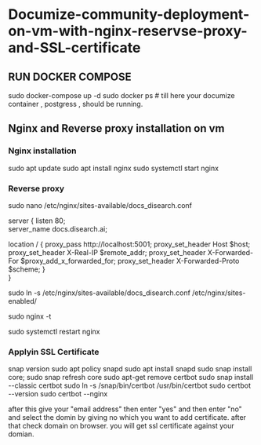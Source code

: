 # Documize-community-deployment-on-vm-with-nginx-reservse-proxy-and-SSL-certificate

## RUN DOCKER COMPOSE

   sudo docker-compose up -d
   sudo docker ps   # till here your documize container , postgress , should be running. 

##  Nginx and Reverse proxy installation on vm

### Nginx installation

  sudo apt update
  sudo apt install nginx
  sudo systemctl start nginx  

### Reverse proxy
  
  sudo nano /etc/nginx/sites-available/docs_disearch.conf

  server {
  listen 80;  
  server_name docs.disearch.ai;

  location / {
      proxy_pass http://localhost:5001;
      proxy_set_header Host $host;
      proxy_set_header X-Real-IP $remote_addr;
      proxy_set_header X-Forwarded-For $proxy_add_x_forwarded_for;
      proxy_set_header X-Forwarded-Proto $scheme;
  }  
  }

  sudo ln -s /etc/nginx/sites-available/docs_disearch.conf /etc/nginx/sites-enabled/

  sudo nginx -t

  sudo systemctl restart nginx

### Applyin SSL Certificate

  snap version
  sudo apt policy snapd
  sudo apt install snapd
  sudo snap install core; sudo snap refresh core
  sudo apt-get remove certbot
  sudo snap install --classic certbot
  sudo ln -s /snap/bin/certbot /usr/bin/certbot
  sudo certbot --version
  sudo certbot --nginx  

after this give your "email address" then enter "yes" and then enter "no" and select the domin by giving no which you want to add certificate.      after that check           domain on browser. you will get ssl certificate against your domian.
